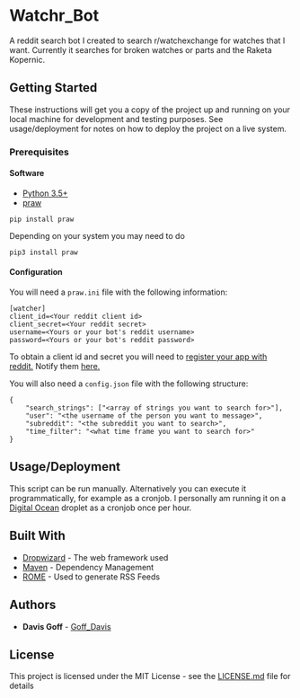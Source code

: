 # Watchr_Bot

A reddit search bot I created to search r/watchexchange for watches that I want. Currently it searches for broken watches or parts and the Raketa Kopernic.

## Getting Started

These instructions will get you a copy of the project up and running on your local machine for development and testing purposes. See usage/deployment for notes on how to deploy the project on a live system.

### Prerequisites

#### Software

* [Python 3.5+](https://www.python.org/)
* [praw](https://praw.readthedocs.io/en/latest/)

```
pip install praw
```

Depending on your system you may need to do

```
pip3 install praw
```

#### Configuration

You will need a `praw.ini` file with the following information:

```
[watcher]
client_id=<Your reddit client id>
client_secret=<Your reddit secret>
username=<Yours or your bot's reddit username>
password=<Yours or your bot's reddit password>
```

To obtain a client id and secret you will need to [register your app with reddit.](https://www.reddit.com/prefs/apps) Notify them [here.](https://docs.google.com/forms/d/e/1FAIpQLSezNdDNK1-P8mspSbmtC2r86Ee9ZRbC66u929cG2GX0T9UMyw/viewform)


You will also need a `config.json` file with the following structure:

```
{
	"search_strings": ["<array of strings you want to search for>"],
	"user": "<the username of the person you want to message>",
	"subreddit": "<the subreddit you want to search>",
	"time_filter": "<what time frame you want to search for>"
}
```

## Usage/Deployment

This script can be run manually. Alternatively you can execute it programmatically, for example as a cronjob. I personally am running it on a [Digital Ocean](https://www.digitalocean.com/) droplet as a cronjob once per hour.

## Built With

* [Dropwizard](http://www.dropwizard.io/1.0.2/docs/) - The web framework used
* [Maven](https://maven.apache.org/) - Dependency Management
* [ROME](https://rometools.github.io/rome/) - Used to generate RSS Feeds

## Authors

* **Davis Goff** - [Goff_Davis](https://github.com/Goff-Davis)

## License

This project is licensed under the MIT License - see the [LICENSE.md](LICENSE.md) file for details
